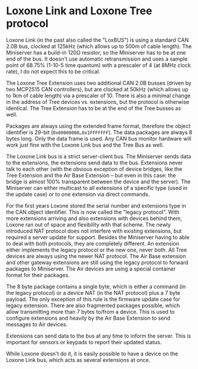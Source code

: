 # Loxone Link and Loxone Tree protocol

Loxone Link (in the past also called the "LoxBUS") is using a standard CAN 2.0B bus, clocked at 125kHz (which allows up to 500m of cable length). The Miniserver has a build-in 120Ω resistor, so the Miniserver has to be at one end of the bus. It doesn't use automatic retransmission and uses a sample point of 68.75% (1-10-5 time quantum) with a prescaler of 4 (at 8MHz clock rate), I do not expect this to be critical.

The Loxone Tree Extension uses two additional CAN 2.0B busses (driven by two MCP2515 CAN controllers), but are clocked at 50kHz (which allows up to 1km of cable length) via a prescaler of 10. There is also a minimal change in the address of Tree devices vs. extensions, but the protocol is otherwise identical. The Tree Extension has to be at the end of the Tree busses as well.

Packages are always using the extended frame format, therefore the object identifier is 29-bit (`0x00000000…0x1FFFFFFF`). The data packages are always 8 bytes long. Only the data frame is used. Any CAN bus monitor hardware will work just fine with the Loxone Link bus and the Tree Bus as well.

The Loxone Link bus is a strict server-client bus. The Miniserver sends data to the extensions, the extensions send data to the bus. Extensions never talk to each other (with the obvious exception of device bridges, like the Tree Extension and the Air Base Extension – but even in this case: the bridge is almost 100% transparent between the device and the server). The Miniserver can either multicast to all extensions of a specific type (used in the update case) or to one extension via direct commands.

For the first years Loxone stored the serial number and extensions type in the CAN object identifier. This is now called the "legacy protocol". With more extensions arriving and also extensions with devices behind them, Loxone ran out of space and flexibility with that scheme. The newly introduced NAT protocol does not interfere with existing extensions, but required a server update for support. Besides the Miniserver having to able to deal with both protocols, they are completely different. An extension either implements the legacy protocol or the new one, never both. All Tree devices are always using the newer NAT protocol. The Air Base extension and other gateway extensions are still using the legacy protocol to forward packages to Miniserver. The Air devices are using a special container format for their packages.

The 8 byte package contains a single byte, which is either a command (in the legacy protocol) or a device NAT (in the NAT protocol) plus a 7 byte payload. The only exception of this rule is the firmware update case for legacy extension. There are also fragmented packages possible, which allow transmitting more than 7 bytes to/from a device. This is used to configure extensions and heavily by the Air Base Extension to send messages to Air devices.

Extensions can send data to the bus at any time to inform the server. This is important for sensors or keypads to report their updated status.

While Loxone doesn't do it, it is easily possible to have a device on the Loxone Link bus, which acts as several extensions at once.
